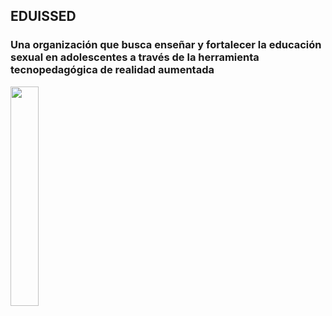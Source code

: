 ## EDUISSED

### Una organización que busca enseñar y fortalecer la educación sexual en adolescentes a través de la herramienta tecnopedagógica de realidad aumentada
<img width="30%" src="https://cdn.discordapp.com/attachments/699164901129715777/996829685419876402/eduissed_logo.png">
